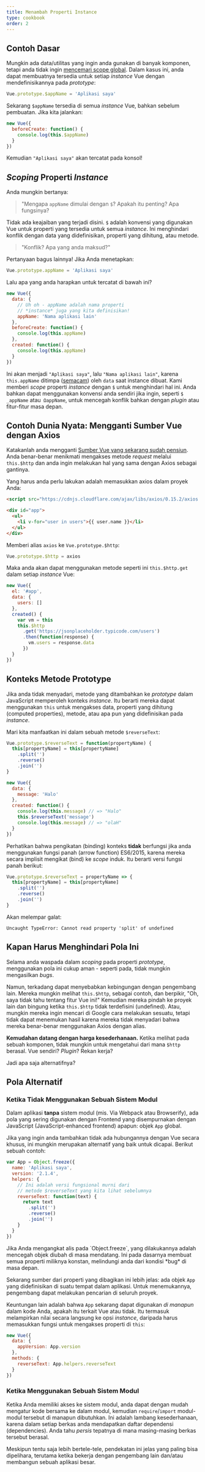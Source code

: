 ```yaml
---
title: Menambah Properti Instance
type: cookbook
order: 2
---
```


## Contoh Dasar

Mungkin ada data/utilitas yang ingin anda gunakan di banyak komponen, tetapi anda tidak ingin [mencemari scope global](https://github.com/getify/You-Dont-Know-JS/blob/master/scope%20%26%20closures/ch3.md). Dalam kasus ini, anda dapat membuatnya tersedia untuk setiap *instance* Vue dengan mendefinisikannya pada *prototype*:


```js
Vue.prototype.$appName = 'Aplikasi saya'
```

Sekarang `$appName` tersedia di semua *instance* Vue, bahkan sebelum pembuatan. Jika kita jalankan:

```js
new Vue({
  beforeCreate: function() {
    console.log(this.$appName)
  }
})
```

Kemudian `"Aplikasi saya"` akan tercatat pada konsol!

## *Scoping* Properti *Instance*

Anda mungkin bertanya:

> "Mengapa `appName` dimulai dengan `$`? Apakah itu penting? Apa fungsinya?

Tidak ada keajaiban yang terjadi disini. `$` adalah konvensi yang digunakan Vue untuk properti yang tersedia untuk semua *instance*. Ini menghindari konflik dengan data yang didefinisikan, properti yang dihitung, atau metode.

> "Konflik? Apa yang anda maksud?"

Pertanyaan bagus lainnya! Jika Anda menetapkan:

```js
Vue.prototype.appName = 'Aplikasi saya'
```

Lalu apa yang anda harapkan untuk tercatat di bawah ini?

```js
new Vue({
  data: {
    // Uh oh - appName adalah nama properti 
    // *instance* juga yang kita definisikan!
    appName: 'Nama aplikasi lain'
  },
  beforeCreate: function() {
    console.log(this.appName)
  },
  created: function() {
    console.log(this.appName)
  }
})
```

Ini akan menjadi `"Aplikasi saya"`, lalu `"Nama aplikasi lain"`, karena `this.appName` ditimpa ([semacam](https://github.com/getify/You-Dont-Know-JS/blob/master/this%20%26%20object%20prototypes/ch5.md)) oleh `data` saat instance dibuat. Kami memberi *scope* properti *instance* dengan `$` untuk menghindari hal ini. Anda bahkan dapat menggunakan konvensi anda sendiri jika ingin, seperti `$ _appName` atau` ΩappName`, untuk mencegah konflik bahkan dengan *plugin* atau fitur-fitur masa depan.

## Contoh Dunia Nyata: Mengganti Sumber Vue dengan Axios

Katakanlah anda mengganti [Sumber Vue yang sekarang sudah pensiun](https://medium.com/the-vue-point/retiring-vue-resource-871a82880af4). Anda benar-benar menikmati mengakses metode *request* melalui `this.$http` dan anda ingin melakukan hal yang sama dengan Axios sebagai gantinya.

Yang harus anda perlu lakukan adalah memasukkan axios dalam proyek Anda:

```html
<script src="https://cdnjs.cloudflare.com/ajax/libs/axios/0.15.2/axios.js"></script>

<div id="app">
  <ul>
    <li v-for="user in users">{{ user.name }}</li>
  </ul>
</div>
```

Memberi alias `axios` ke `Vue.prototype.$http`:

```js
Vue.prototype.$http = axios
```

Maka anda akan dapat menggunakan metode seperti ini `this.$http.get` dalam setiap *instance* Vue:

```js
new Vue({
  el: '#app',
  data: {
    users: []
  },
  created() {
    var vm = this
    this.$http
      .get('https://jsonplaceholder.typicode.com/users')
      .then(function(response) {
        vm.users = response.data
      })
  }
})
```

## Konteks Metode Prototype

Jika anda tidak menyadari, metode yang ditambahkan ke *prototype* dalam JavaScript memperoleh konteks *instance*. Itu berarti mereka dapat menggunakan `this` untuk mengakses data, properti yang dihitung (computed properties), metode, atau apa pun yang didefinisikan pada *instance*.

Mari kita manfaatkan ini dalam sebuah metode `$reverseText`:

```js
Vue.prototype.$reverseText = function(propertyName) {
  this[propertyName] = this[propertyName]
    .split('')
    .reverse()
    .join('')
}

new Vue({
  data: {
    message: 'Halo'
  },
  created: function() {
    console.log(this.message) // => "Halo"
    this.$reverseText('message')
    console.log(this.message) // => "olaH"
  }
})
```

Perhatikan bahwa pengikatan (binding) konteks **tidak** berfungsi jika anda menggunakan fungsi panah (arrow function) ES6/2015, karena mereka secara implisit mengikat (bind) ke *scope* induk. Itu berarti versi fungsi panah berikut:

```js
Vue.prototype.$reverseText = propertyName => {
  this[propertyName] = this[propertyName]
    .split('')
    .reverse()
    .join('')
}
```

Akan melempar galat:

```log
Uncaught TypeError: Cannot read property 'split' of undefined
```

## Kapan Harus Menghindari Pola Ini

Selama anda waspada dalam *scoping* pada properti *prototype*, menggunakan pola ini cukup aman - seperti pada, tidak mungkin mengasilkan *bugs*.

Namun, terkadang dapat menyebabkan kebingungan dengan pengembang lain. Mereka mungkin melihat `this.$http`, sebagai contoh, dan berpikir, "Oh, saya tidak tahu tentang fitur Vue ini!" Kemudian mereka pindah ke proyek lain dan bingung ketika `this.$http` tidak terdefisini (undefined). Atau, mungkin mereka ingin mencari di Google cara melakukan sesuatu, tetapi tidak dapat menemukan hasil karena mereka tidak menyadari bahwa mereka benar-benar menggunakan Axios dengan alias.

**Kemudahan datang dengan harga kesederhanaan.** Ketika melihat pada sebuah komponen, tidak mungkin untuk mengetahui dari mana `$http` berasal. Vue sendiri? *Plugin*? Rekan kerja?

Jadi apa saja alternatifnya?

## Pola Alternatif

### Ketika Tidak Menggunakan Sebuah Sistem Modul

Dalam aplikasi **tanpa** sistem modul (mis. Via Webpack atau Browserify), ada pola yang sering digunakan dengan Frontend yang disempurnakan dengan JavaScript (JavaScript-enhanced frontend) apapun: objek `App` global.

Jika yang ingin anda tambahkan tidak ada hubungannya dengan Vue secara khusus, ini mungkin merupakan alternatif yang baik untuk dicapai. Berikut sebuah contoh:

```js
var App = Object.freeze({
  name: 'Aplikasi saya',
  version: '2.1.4',
  helpers: {
    // Ini adalah versi fungsional murni dari
    // metode $reverseText yang kita lihat sebelumnya
    reverseText: function(text) {
      return text
        .split('')
        .reverse()
        .join('')
    }
  }
})
```

<p class="tip">Jika Anda mengangkat alis pada `Object.freeze`, yang dilakukannya adalah mencegah objek diubah di masa mendatang. Ini pada dasarnya membuat semua properti miliknya konstan, melindungi anda dari kondisi *bug* di masa depan.</p>

Sekarang sumber dari properti yang dibagikan ini lebih jelas: ada objek `App` yang didefinisikan di suatu tempat dalam aplikasi. Untuk menemukannya, pengembang dapat melakukan pencarian di seluruh proyek.

Keuntungan lain adalah bahwa `App` sekarang dapat digunakan _di manapun_ dalam kode Anda, apakah itu terkait Vue atau tidak. Itu termasuk melampirkan nilai secara langsung ke opsi *instance*, daripada harus memasukkan fungsi untuk mengakses properti di `this`:

```js
new Vue({
  data: {
    appVersion: App.version
  },
  methods: {
    reverseText: App.helpers.reverseText
  }
})
```

### Ketika Menggunakan Sebuah Sistem Modul

Ketika Anda memiliki akses ke sistem modul, anda dapat dengan mudah mengatur kode bersama ke dalam modul, kemudian `require`/`import` modul-modul tersebut di manapun dibutuhkan. Ini adalah lambang kesederhanaan, karena dalam setiap berkas anda mendapatkan daftar dependensi (dependencies). Anda tahu _persis_ tepatnya di mana masing-masing berkas tersebut berasal.

Meskipun tentu saja lebih bertele-tele, pendekatan ini jelas yang paling bisa dipelihara, terutama ketika bekerja dengan pengembang lain dan/atau membangun sebuah aplikasi besar.
